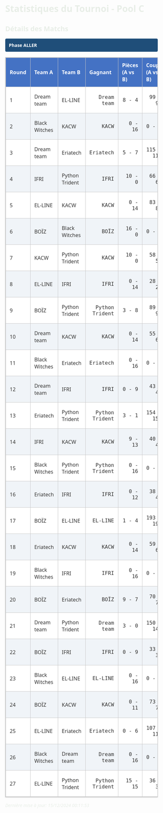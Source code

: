 <style>
            .tournament-stats {
                font-family: 'Segoe UI', system-ui, sans-serif;
                max-width: 1200px;
                margin: 2em auto;
                padding: 0 1em;
                color:rgb(232, 238, 231);
            }
            .stats-section { 
                margin-bottom: 2em; 
            }
            .phase-header {
                background: #1f4e79;
                color: white;
                padding: 0.8em;
                margin: 1.2em 0;
                font-weight: 600;
                border-radius: 4px;
            }
            table {
                width: 100%;
                border-collapse: collapse;
                margin: 1em 0;
                box-shadow: 0 1px 3px rgba(0,0,0,0.2);
                border: 1px solid #c6c6c6;
            }
            th, td {
                padding: 12px;
                text-align: left;
                border: 1px solid #c6c6c6;
            }
            th { 
                background: #4472c4;
                color: white;
                font-weight: 600;
                position: sticky;
                top: 0;
            }
            tr { background: white; color: #333333;}
            tr:nth-child(even) { background: #f0f4f8;
            color: #333333; }
            tr:hover { 
                background: #d9e2f3;
                color: #1f4e79;
                font-weight: 500;
            }
            td:hover {
                background: #b4c7e7;
                color: #1f4e79;
                font-weight: 600;
            }
            .summary-card {
                background: #f5f9fe;
                border-radius: 8px;
                padding: 1.2em;
                margin: 1em 0;
                box-shadow: 0 2px 4px rgba(0,0,0,0.1);
                border: 1px solid #c6c6c6;
            }
            /* Style spécifique pour les cellules numériques */
            td:nth-child(4), 
            td:nth-child(5), 
            td:nth-child(6),
            td:nth-child(7) {
                text-align: right;
                font-family: 'Consolas', monospace;
            }
        </style>
<div class='tournament-stats'>

# Statistiques du Tournoi - Pool C

## Détails des Matchs


<div class='phase-header'>Phase ALLER</div>

| Round | Team A | Team B | Gagnant | Pièces (A vs B) | Coups (A vs B) | Temps (A vs B) : ms | Raison |
|-------|---------|---------|----------|--------------|-------------|-------------|---------|
| 1 | Dream team | EL-LINE | Dream team | 8 - 4 | 99 - 98 | 497.086 - 497.037 | more_pieces_wins |
| 2 | Black Witches | KACW | KACW | 0 - 16 | 0 - 0 | 500.000 - 500.000 | Forfeit of Black Witches |
| 3 | Dream team | Eriatech | Eriatech | 5 - 7 | 115 - 118 | 495.798 - 496.115 | more_pieces_wins |
| 4 | IFRI | Python Trident | IFRI | 10 - 0 | 66 - 63 | 445.769 - 498.648 | no_soldiers |
| 5 | EL-LINE | KACW | KACW | 0 - 14 | 83 - 87 | 498.191 - 490.133 | no_soldiers |
| 6 | BOÏZ | Black Witches | BOÏZ | 16 - 0 | 0 - 0 | 500.000 - 500.000 | Forfeit of Black Witches |
| 7 | KACW | Python Trident | KACW | 10 - 0 | 58 - 55 | 494.129 - 498.472 | no_soldiers |
| 8 | EL-LINE | IFRI | IFRI | 0 - 14 | 28 - 28 | 499.204 - 483.644 | no_soldiers |
| 9 | BOÏZ | Python Trident | Python Trident | 3 - 8 | 89 - 91 | 496.961 - 496.929 | more_pieces_wins |
| 10 | Dream team | KACW | KACW | 0 - 14 | 55 - 60 | 498.827 - 492.682 | no_soldiers |
| 11 | Black Witches | Eriatech | Eriatech | 0 - 16 | 0 - 0 | 500.000 - 500.000 | Forfeit of Black Witches |
| 12 | Dream team | IFRI | IFRI | 0 - 9 | 43 - 42 | 498.770 - 465.011 | no_soldiers |
| 13 | Eriatech | Python Trident | Python Trident | 3 - 1 | 154 - 154 | 495.138 - 495.212 | draw_few_pieces |
| 14 | IFRI | KACW | KACW | 9 - 13 | 40 - 41 | 466.692 - 495.203 | more_pieces_wins |
| 15 | Black Witches | Python Trident | Python Trident | 0 - 16 | 0 - 0 | 500.000 - 500.000 | Forfeit of Black Witches |
| 16 | Eriatech | IFRI | IFRI | 0 - 12 | 38 - 41 | 498.979 - 477.617 | no_soldiers |
| 17 | BOÏZ | EL-LINE | EL-LINE | 1 - 4 | 193 - 198 | 493.714 - 493.227 | more_pieces_wins |
| 18 | Eriatech | KACW | KACW | 0 - 14 | 59 - 63 | 498.676 - 493.625 | no_soldiers |
| 19 | Black Witches | IFRI | IFRI | 0 - 16 | 0 - 0 | 500.000 - 500.000 | Forfeit of Black Witches |
| 20 | BOÏZ | Eriatech | BOÏZ | 9 - 7 | 70 - 72 | 497.851 - 497.779 | more_pieces_wins |
| 21 | Dream team | Python Trident | Dream team | 3 - 0 | 150 - 148 | 494.589 - 493.814 | no_soldiers |
| 22 | BOÏZ | IFRI | IFRI | 0 - 9 | 33 - 34 | 498.713 - 475.642 | no_soldiers |
| 23 | Black Witches | EL-LINE | EL-LINE | 0 - 16 | 0 - 0 | 500.000 - 500.000 | Forfeit of Black Witches |
| 24 | BOÏZ | KACW | KACW | 0 - 11 | 73 - 77 | 498.228 - 492.481 | no_soldiers |
| 25 | EL-LINE | Eriatech | Eriatech | 0 - 6 | 107 - 110 | 494.839 - 494.444 | no_soldiers |
| 26 | Black Witches | Dream team | Dream team | 0 - 16 | 0 - 0 | 500.000 - 500.000 | Forfeit of Black Witches |
| 27 | EL-LINE | Python Trident | Python Trident | 15 - 15 | 36 - 35 | 498.643 - 498.412 | more_pieces_wins |


_Dernière mise à jour: 15/12/2024 00:11:53_
</div>